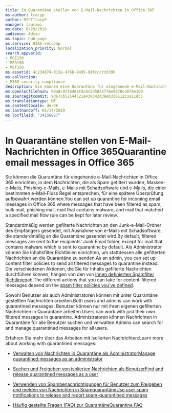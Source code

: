 ```yaml
---
title: In Quarantäne stellen von E-Mail-Nachrichten in Office 365
ms.author: tracyp
author: MSFTTracyP
manager: laurawi
ms.date: 6/29/2018
audience: Admin
ms.topic: hub-page
ms.service: O365-seccomp
localization_priority: Normal
search.appverid:
- MOE150
- MED150
- MET150
ms.assetid: 4c234874-015e-4768-8495-98fcccfc639b
ms.collection:
- M365-security-compliance
description: Sie können eine Quarantäne für eingehende e-Mail-Nachrichten in Office 365 einrichten, in der eingehende e-Mail-Nachrichten, die als Spam gefiltert wurden, Massen, Phishing-e-Mails und Schadsoftware, für eine spätere Überprüfung aufbewahrt werden können.
ms.openlocfilehash: 90a8c9f36468fdc8c5d5825776e9678cd8f8e109
ms.sourcegitcommit: 9d67cb52544321a430343d39eb336112c1a11d35
ms.translationtype: MT
ms.contentlocale: de-DE
ms.lasthandoff: 05/17/2019
ms.locfileid: "34156827"
---
```

# <a name="quarantine-email-messages-in-office-365"></a><span data-ttu-id="58dfb-103">In Quarantäne stellen von E-Mail-Nachrichten in Office 365</span><span class="sxs-lookup"><span data-stu-id="58dfb-103">Quarantine email messages in Office 365</span></span>

<span data-ttu-id="58dfb-104">Sie können die Quarantäne für eingehende e-Mail-Nachrichten in Office 365 einrichten, in dem Nachrichten, die als Spam gefiltert wurden, Massen-e-Mails, Phishing-e-Mails, e-Mails mit Schadsoftware und e-Mails, die einer bestimmten e-Mail-Fluss Regel entsprechen, für eine spätere Überprüfung aufbewahrt werden können.</span><span class="sxs-lookup"><span data-stu-id="58dfb-104">You can set up quarantine for incoming email messages in Office 365 where messages that have been filtered as spam, bulk mail, phishing mail, mail that contains malware, and mail that matched a specified mail flow rule can be kept for later review.</span></span>
  
<span data-ttu-id="58dfb-105">Standardmäßig werden gefilterte Nachrichten an den Junk-e-Mail-Ordner des Empfängers gesendet, mit Ausnahme von e-Mails mit Schadsoftware, die standardmäßig an die Quarantäne gesendet wird.</span><span class="sxs-lookup"><span data-stu-id="58dfb-105">By default, filtered messages are sent to the recipients' Junk Email folder, except for mail that contains malware which is sent to quarantine by default.</span></span> <span data-ttu-id="58dfb-106">Als Administrator können Sie Inhaltsfilter Richtlinien einrichten, um stattdessen alle gefilterten Nachrichten an die Quarantäne zu senden.</span><span class="sxs-lookup"><span data-stu-id="58dfb-106">As an admin, you can set up content filter policies to send all filtered messages to quarantine instead.</span></span> <span data-ttu-id="58dfb-107">Die verschiedenen Aktionen, die Sie für Inhalts gefilterte Nachrichten durchführen können, hängen von den von [Ihnen definierten Spamfilter Richtlinien](https://go.microsoft.com/fwlink/?LinkId=799736)ab.</span><span class="sxs-lookup"><span data-stu-id="58dfb-107">The different actions that you can take for content-filtered messages depend on the [spam filter policies you've defined](https://go.microsoft.com/fwlink/?LinkId=799736).</span></span>
  
<span data-ttu-id="58dfb-108">Sowohl Benutzer als auch Administratoren können mit unter Quarantäne gestellten Nachrichten arbeiten.</span><span class="sxs-lookup"><span data-stu-id="58dfb-108">Both users and admins can work with quarantined messages.</span></span> <span data-ttu-id="58dfb-109">Benutzer können nur mit ihren eigenen gefilterten Nachrichten in Quarantäne arbeiten.</span><span class="sxs-lookup"><span data-stu-id="58dfb-109">Users can work with just their own filtered messages in quarantine.</span></span> <span data-ttu-id="58dfb-110">Administratoren können Nachrichten in Quarantäne für alle Benutzer suchen und verwalten.</span><span class="sxs-lookup"><span data-stu-id="58dfb-110">Admins can search for and manage quarantined messages for all users.</span></span>
  
<span data-ttu-id="58dfb-111">Erfahren Sie mehr über das Arbeiten mit isolierten Nachrichten:</span><span class="sxs-lookup"><span data-stu-id="58dfb-111">Learn more about working with quarantined messages:</span></span>
  
- [<span data-ttu-id="58dfb-112">Verwalten von Nachrichten in Quarantäne als Administrator</span><span class="sxs-lookup"><span data-stu-id="58dfb-112">Manage quarantined messages as an administrator</span></span>](manage-quarantined-messages-and-files.md)
    
- [<span data-ttu-id="58dfb-113">Suchen und Freigeben von isolierten Nachrichten als Benutzer</span><span class="sxs-lookup"><span data-stu-id="58dfb-113">Find and release quarantined messages as a user</span></span>](find-and-release-quarantined-messages-as-a-user.md)
    
- [<span data-ttu-id="58dfb-114">Verwenden von Spambenachrichtigungen für Benutzer zum Freigeben und melden von Nachrichten in Spamquarantäne</span><span class="sxs-lookup"><span data-stu-id="58dfb-114">Use user spam notifications to release and report spam-quarantined messages</span></span>](use-spam-notifications-to-release-and-report-quarantined-messages.md)
    
- [<span data-ttu-id="58dfb-115">Häufig gestellte Fragen (FAQ) zur Quarantäne</span><span class="sxs-lookup"><span data-stu-id="58dfb-115">Quarantine FAQ</span></span>](quarantine-faq.md)
    

